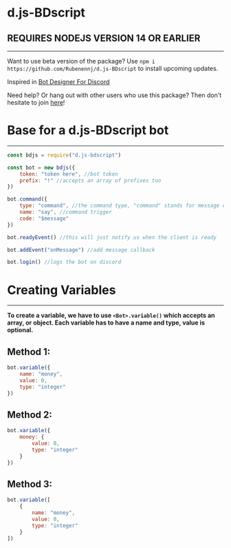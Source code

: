 # d.js-BDscript #
## REQUIRES NODEJS VERSION 14 OR EARLIER ##
---------------------------------
Want to use beta version of the package? Use `npm i https://github.com/Rubenennj/d.js-BDscript` to install upcoming updates.

Inspired in [Bot Designer For Discord](https://discord.gg/bot)

Need help? Or hang out with other users who use this package? Then don't hesitate to join [here](https://discord.gg/G2DEf4TV)!

# Base for a d.js-BDscript bot #
---------------------------------

```js
const bdjs = require("d.js-bdscript")

const bot = new bdjs({
    token: "token here", //bot token
    prefix: "!" //accepts an array of prefixes too 
})

bot.command({
    type: "command", //the command type, "command" stands for message event commands
    name: "say", //command trigger
    code: "$message"
})

bot.readyEvent() //this will just notify us when the client is ready

bot.addEvent("onMessage") //add message callback

bot.login() //logs the bot on discord
```

# Creating Variables # 
---------------------------------

<strong> To create a variable, we have to use `<Bot>.variable()` which accepts an array, or object. Each variable has to have a name and type, value is optional. </strong> 

## Method 1: ##
```js 
bot.variable({
    name: "money",
    value: 0,
    type: "integer"
})
```

## Method 2: ##
```js 
bot.variable({
    money: {
        value: 0,
        type: "integer"
    }
})
```

## Method 3: ##
```js 
bot.variable([
    {
        name: "money",
        value: 0,
        type: "integer"
    }
])
```


